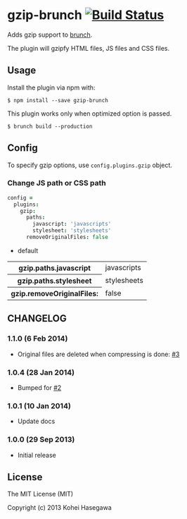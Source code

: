 # gzip-brunch [![Build Status](https://secure.travis-ci.org/banyan/gzip-brunch.png?branch=master)](http://travis-ci.org/banyan/gzip-brunch)

Adds gzip support to [brunch](http://brunch.io).

The plugin will gzipfy HTML files, JS files and CSS files.

## Usage

Install the plugin via npm with:

```
$ npm install --save gzip-brunch
```

This plugin works only when optimized option is passed.

```
$ brunch build --production
```

## Config

To specify gzip options, use `config.plugins.gzip` object.

### Change JS path or CSS path

```coffeescript
config =
  plugins:
    gzip:
      paths:
        javascript: 'javascripts'
        stylesheet: 'stylesheets'
      removeOriginalFiles: false
```

* default

<table>
  <tr>
    <th>gzip.paths.javascript</th>
    <td>javascripts</td>
  </tr>
  <tr>
    <th>gzip.paths.stylesheet</th>
    <td>stylesheets</td>
  </tr>
  <tr>
    <th>gzip.removeOriginalFiles:</th>
    <td>false</td>
  </tr>
</table>

## CHANGELOG

### 1.1.0 (6 Feb 2014)

* Original files are deleted when compressing is done: [#3](https://github.com/banyan/gzip-brunch/pull/3)

### 1.0.4 (28 Jan 2014)

* Bumped for [#2](https://github.com/banyan/gzip-brunch/issues/2)

### 1.0.1 (10 Jan 2014)

* Update docs

### 1.0.0 (29 Sep 2013)

* Initial release

## License

The MIT License (MIT)

Copyright (c) 2013 Kohei Hasegawa
